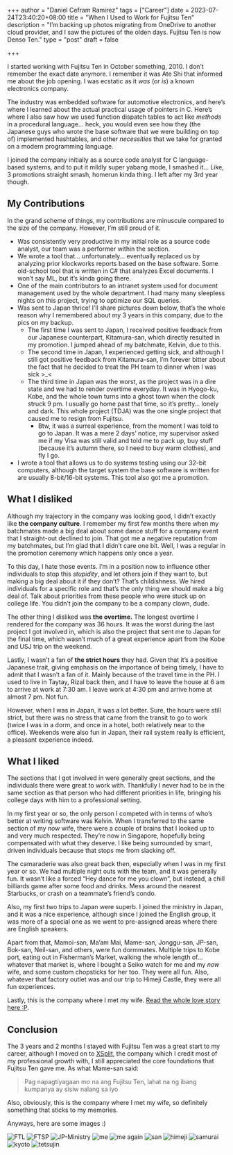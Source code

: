 +++
author = "Daniel Cefram Ramirez"
tags = ["Career"]
date = 2023-07-24T23:40:20+08:00
title = "When I Used to Work for Fujitsu Ten"
description = "I’m backing up photos migrating from OneDrive to another cloud provider, and I saw the pictures of the olden days. Fujitsu Ten is now Denso Ten."
type = "post"
draft = false

+++

I started working with Fujitsu Ten in October something, 2010. I don’t remember the exact date anymore. I remember it was Ate Shi that informed me about the job opening. I was ecstatic as it _was_ (or _is_) a known electronics company.

The industry was embedded software for automotive electronics, and here’s where I learned about the actual practical usage of pointers in C. Here’s where I also saw how we used function dispatch tables to act like _methods_ in a procedural language… heck, you would even see how they (the Japanese guys who wrote the base software that we were building on top of) implemented hashtables, and other _necessities_ that we take for granted on a modern programming language.

I joined the company initially as a source code analyst for C language-based systems, and to put it mildly super yabang mode, I smashed it… Like, 3 promotions straight smash, homerun kinda thing. I left after my 3rd year though.

## My Contributions

In the grand scheme of things, my contributions are minuscule compared to the size of the company. However, I’m still proud of it.

- Was consistently very productive in my initial role as a source code analyst, our team was a performer within the section.
- We wrote a tool that… unfortunately… eventually replaced us by analyzing prior klockworks reports based on the base software. Some old-school tool that is written in C# that analyzes Excel documents. I won’t say ML, but it’s kinda going there.
- One of the main contributors to an intranet system used for document management used by the whole department. I had many many sleepless nights on this project, trying to optimize our SQL queries.
- Was sent to Japan thrice! I’ll share pictures down below, that’s the whole reason why I remembered about my 3 years in this company, due to the pics on my backup.
  - The first time I was sent to Japan, I received positive feedback from our Japanese counterpart, Kitamura-san, which directly resulted in my promotion. I jumped ahead of my batchmate, Kelvin, due to this.
  - The second time in Japan, I experienced getting sick, and although I still got positive feedback from Kitamura-san, I’m forever bitter about the fact that he decided to treat the PH team to dinner when I was sick >\_<
  - The third time in Japan was the worst, as the project was in a dire state and we had to render overtime everyday. It was in Hyogo-ku, Kobe, and the whole town turns into a ghost town when the clock struck 9 pm. I usually go home past that time, so it’s pretty… lonely and dark. This whole project (TDJA) was the one single project that caused me to resign from Fujitsu.
    - Btw, it was a surreal experience, from the moment I was told to go to Japan. It was a mere 2 days’ notice, my supervisor asked me if my Visa was still valid and told me to pack up, buy stuff (because it’s autumn there, so I need to buy warm clothes), and fly I go.
- I wrote a tool that allows us to do systems testing using our 32-bit computers, although the target system the base software is written for are usually 8-bit/16-bit systems. This tool also got me a promotion.

## What I disliked

Although my trajectory in the company was looking good, I didn’t exactly like **the company culture**. I remember my first few months there when my batchmates made a big deal about some dance stuff for a company event that I straight-out declined to join. That got me a negative reputation from my batchmates, but I’m glad that I didn’t care one bit. Well, I was a regular in the promotion ceremony which happens only once a year.

To this day, I hate those events. I’m in a position now to influence other individuals to stop this _stupidity_, and let others join if they want to, but making a big deal about it if they don’t? That’s childishness. We hired individuals for a specific role and that’s the only thing we should make a big deal of. Talk about priorities from these people who were stuck up on college life. You didn’t join the company to be a company clown, dude.

The other thing I disliked was **the overtime.** The longest overtime I rendered for the company was 36 hours. It was the worst during the last project I got involved in, which is also the project that sent me to Japan for the final time, which wasn’t much of a great experience apart from the Kobe and USJ trip on the weekend.

Lastly, I wasn’t a fan of **the strict hours** they had. Given that it’s a positive Japanese trait, giving emphasis on the importance of being timely, I have to admit that I wasn’t a fan of it. Mainly because of the travel time in the PH. I used to live in Taytay, Rizal back then, and I have to leave the house at 6 am to arrive at work at 7:30 am. I leave work at 4:30 pm and arrive home at almost 7 pm. Not fun.

However, when I was in Japan, it was a lot better. Sure, the hours were still strict, but there was no stress that came from the transit to go to work (twice I was in a dorm, and once in a hotel, both relatively near to the office). Weekends were also fun in Japan, their rail system really is efficient, a pleasant experience indeed.

## What I liked

The sections that I got involved in were generally great sections, and the individuals there were great to work with. Thankfully I never had to be in the same section as that person who had different priorities in life, bringing his college days with him to a professional setting.

In my first year or so, the only person I competed with in terms of who’s better at writing software was Kelvin. When I transferred to the same section of my _now_ wife, there were a couple of brains that I looked up to and very much respected. They’re now in Singapore, hopefully being compensated with what they deserve. I like being surrounded by smart, driven individuals because that stops me from slacking off.

The camaraderie was also great back then, especially when I was in my first year or so. We had multiple night outs with the team, and it was generally fun. It wasn’t like a forced “Hey dance for me you clown”, but instead, a chill billiards game after some food and drinks. Mess around the nearest Starbucks, or crash on a teammate’s friend’s condo.

Also, my first two trips to Japan were superb. I joined the ministry in Japan, and it was a nice experience, although since I joined the English group, it was more of a special one as we went to pre-assigned areas where there are English speakers.

Apart from that, Mamoi-san, Ma’am Mai, Mame-san, Jonggu-san, JP-san, Bok-san, Neil-san, and others, were fun dormmates. Multiple trips to Kobe port, eating out in Fisherman’s Market, walking the whole length of… whatever that market is, where I bought a Seiko watch for me and my _now_ wife, and some custom chopsticks for her too. They were all fun. Also, whatever that factory outlet was and our trip to Himeji Castle, they were all fun experiences.

Lastly, this is the company where I met my wife. [Read the whole love story here :P](https://rmrz.ph/journal/how-we-met/).

## Conclusion

The 3 years and 2 months I stayed with Fujitsu Ten was a great start to my career, although I moved on to [XSplit](https://rmrz.ph/journal/on-to-a-new-challenge/), the company which I credit most of my professional growth with, I still appreciated the core foundations that Fujitsu Ten gave me. As what Mame-san said:

> Pag napagtiyagaan mo na ang Fujitsu Ten, lahat na ng ibang kumpanya ay sisiw nalang sa iyo

Also, obviously, this is the company where I met my wife, so definitely something that sticks to my memories.

Anyways, here are some images :)

![FTL](https://storage.googleapis.com/rmrz-blog.appspot.com/ftl-rooftop-2.jpeg)
![FTSP](https://storage.googleapis.com/rmrz-blog.appspot.com/ftsp.jpeg)
![JP-Ministry](https://storage.googleapis.com/rmrz-blog.appspot.com/ministry-jp.jpeg)
![me](https://storage.googleapis.com/rmrz-blog.appspot.com/ako-ito.jpeg)
![me again](https://storage.googleapis.com/rmrz-blog.appspot.com/ito-ako-2.jpeg)
![san](https://storage.googleapis.com/rmrz-blog.appspot.com/san-ba-ito.jpeg)
![himeji](https://storage.googleapis.com/rmrz-blog.appspot.com/train-to-himeji.jpeg)
![samurai](https://storage.googleapis.com/rmrz-blog.appspot.com/samuri-y.jpeg)
![kyoto](https://storage.googleapis.com/rmrz-blog.appspot.com/kyoto2.jpeg)
![tetsujin](https://storage.googleapis.com/rmrz-blog.appspot.com/tetsujin.jpeg)
